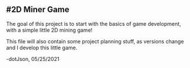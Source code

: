 #2D Miner Game
---

The goal of this project is to start with the basics of game development, with a simple little 2D mining game!

This file will also contain some project planning stuff, as versions change and I develop this little game.

-dotJson, 05/25/2021
